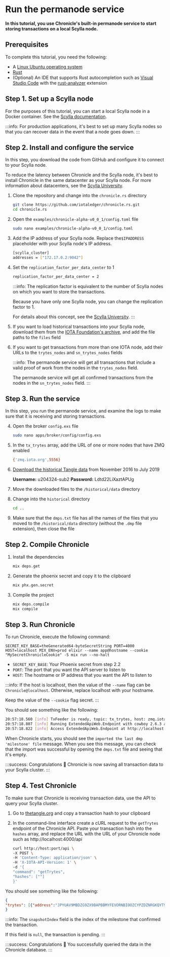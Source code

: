 # Run the permanode service

**In this tutorial, you use Chronicle's built-in permanode service to start storing transactions on a local Scylla node.**

## Prerequisites

To complete this tutorial, you need the following:

- A [Linux Ubuntu operating system](https://ubuntu.com/download#download)
- [Rust](https://www.rust-lang.org/tools/install)
- (Optional) An IDE that supports Rust autocompletion such as [Visual Studio Code](https://code.visualstudio.com/Download) with the [rust-analyzer](https://marketplace.visualstudio.com/items?itemName=matklad.rust-analyzer) extension

## Step 1. Set up a Scylla node

For the purposes of this tutorial, you can start a local Scylla node in a Docker container. See the [Scylla documentation](https://docs.scylladb.com/operating-scylla/procedures/tips/best_practices_scylla_on_docker/#starting-a-single-scylla-node).

:::info:
For production applications, it's best to set up many Scylla nodes so that you can recover data in the event that a node goes down.
:::

## Step 2. Install and configure the service

In this step, you download the code from GitHub and configure it to connect to your Scylla node.

To reduce the latency between Chronicle and the Scylla node, it's best to install Chronicle in the same datacenter as your Scylla node. For more information about datacenters, see the [Scylla University](https://university.scylladb.com/courses/scylla-essentials-overview/lessons/architecture/topic/datacenter/).

1. Clone the repository and change into the `chronicle.rs` directory

    ```bash
    git clone https://github.com/iotaledger/chronicle.rs.git
    cd chronicle.rs
    ```

2. Open the `examples/chronicle-alpha-v0_0_1/config.toml` file

    ```bash
    sudo nano examples/chronicle-alpha-v0_0_1/config.toml
    ```

3. Add the IP address of your Scylla node. Replace the`$IPADDRESS` placeholder with your Scylla node's IP address.

    ```bash
    [scylla_cluster]
    addresses = ["172.17.0.2:9042"]
    ```

4. Set the `replication_factor_per_data_center` to 1

    ```bash
    replication_factor_per_data_center = 2
    ```

    :::info:
    The replication factor is equivalent to the number of Scylla nodes on which you want to store the transactions.

    Because you have only one Scylla node, you can change the replication factor to 1.

    For details about this concept, see the [Scylla University](https://university.scylladb.com/courses/scylla-essentials-overview/lessons/high-availability/topic/fault-tolerance-replication-factor/).
    :::

5. If you want to load historical transactions into your Scylla node, download them from the [IOTA Foundation's archive](https://dbfiles.iota.org/?prefix=mainnet/history/), and add the file paths to the `files` field

6. If you want to get transactions from more than one IOTA node, add their URLs to the `trytes_nodes` and `sn_trytes_nodes` fields

    :::info:
    The permanode service will get all transactions that include a valid proof of work from the nodes in the `trytes_nodes` field.

    The permanode service will get all confirmed transactions from the nodes in the `sn_trytes_nodes` field.
    :::

## Step 3. Run the service

In this step, you run the permanode service, and examine the logs to make sure that it is receiving and storing transactions.

4. Open the broker `config.exs` file

    ```bash
    sudo nano apps/broker/config/config.exs
    ```

5. In the `tx_trytes` array, add the URL of one or more nodes that have ZMQ enabled

    ```bash
    {'zmq.iota.org',5556}
    ```

6. [Download the historical Tangle data](http://u204324-sub2.your-storagebox.de/) from November 2016 to July 2019

    **Username:** u204324-sub2
    **Password:** Ldtd22LiXaztAPUg

7. Move the downloaded files to the `/historical/data` directory

8. Change into the `historical` directory

    ```bash
    cd ..
    ```

9. Make sure that the `dmps.txt` file has all the names of the files that you moved to the `/historical/data` directory (without the `.dmp` file extension), then close the file

## Step 2. Compile Chronicle

1. Install the dependencies

    ```bash
    mix deps.get
    ```

2. Generate the phoenix secret and copy it to the clipboard

    ```bash
    mix phx.gen.secret
    ```

3. Compile the project

    ```bash
    mix deps.compile
    mix compile
    ```

## Step 3. Run Chronicle

To run Chronicle, execute the following command:

```
SECRET_KEY_BASE=theGenerated64-byteSecretString PORT=4000 HOST=localhost MIX_ENV=prod elixir --name app@hostname --cookie "MySecretChronicleCookie" -S mix run --no-halt
```

- `SECRET_KEY_BASE`: Your Phoenix secret from step 2.2
- `PORT`: The port that you want the API server to listen to
- `HOST`: The hostname or IP address that you want the API to listen to

:::info:
If the host is localhost, then the value of the `--name` flag can be `Chronicle@localhost`. Otherwise, replace localhost with your hostname.

Keep the value of the `--cookie` flag secret.
:::

You should see something like the following:

```bash
20:57:18.560 [info] TxFeeder is ready, topic: tx_trytes, host: zmq.iota.org
20:57:18.807 [info] Running ExtendedApiWeb.Endpoint with cowboy 2.6.3 at :::4000 (http)
20:57:18.822 [info] Access ExtendedApiWeb.Endpoint at http://localhost:4000
```

When Chronicle starts, you should see the `imported the last dmp 'milestone' file` message. When you see this message, you can check that the import was successful by opening the `dmps.txt` file and seeing that it's empty.

:::success: Congratulations :tada:
Chronicle is now saving all transaction data to your Scylla cluster.
:::

## Step 4. Test Chronicle

To make sure that Chronicle is receiving transaction data, use the API to query your Scylla cluster.

1. Go to [thetangle.org](https://thetangle.org/) and copy a transaction hash to your clipboard

2. In the command-line interface create a cURL request to the `getTrytes` endpoint of the Chronicle API. Paste your transaction hash into the `hashes` array, and replace the URL with the URL of your Chronicle node such as http://localhost:4000/api

    ```bash
    curl http://host:port/api \
    -X POST \
    -H 'Content-Type: application/json' \
    -H 'X-IOTA-API-Version: 1' \
    -d '{
    "command": "getTrytes",
    "hashes": [""]
    }'
    ```

You should see something like the following:

```json
{
"trytes": [{"address":"JPYUAV9MBDZG9ZX9BAPBBMYFEVORNBIOOZCYPZDZNRGKQYT9HFEXXXBG9TULULJIOWJWQMXSPLILOJGJG","attachmentTimestamp":1567166602904,"attachmentTimestampLowerBound":0,"attachmentTimestampUpperBound":12,"branchTransaction":"OLZDBGOWXCLNZPJZMFUVYPL9COCBSHPIJGIN9L9SNUMMYVZQNDVOCWOYYGJXKHEJGWANXWRBVELB99999","bundle":"VVCRIZWRJ9GOUJRXRBWDEULYKIBIZNKIWGCWZCWVBTVIBAHKVTWLGYQNIZ9JCZJKVEAXABBAUEIGNGWP9","currentIndex":0,"lastIndex":0,"nonce":"JVF9999999RMF99999999999999","obsoleteTag":"HUIWONTO9999999999999999999","signatureMessageFragment":"ODGAHDLDGDNCGDIDRCRCTCTCSCTCSCGADBZAABZACBCBXAABQAGAHDLDGDNCUCPCXC9DTCSCGADB9BBBABQAGAQCPCSCNCQCFDPCBDRCWCGADBVAUAVAZAQAGAQCPCSCNCHDFDIDBDZCGADBVAUAVAZAQAGAQCPCSCNCHDF...","snapshotIndex":null,"tag":"999GOPOW9ATTACHTOTANGLE9ZIG","timestamp":1567166602,"trunkTransaction":"BXZWFMSFBAYWJKJUAKWYTUCZRY9GMNETX9MLN9UKRR9ORGRRIENPERNWCLHBCE9XBMYHAMGFYRRL99999","value":0}]
}
```

:::info:
The `snapshotIndex` field is the index of the milestone that confirmed the transaction.

If this field is `null`, the transaction is pending.
:::

:::success: Congratulations :tada:
You successfully queried the data in the Chronicle database.
:::


